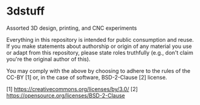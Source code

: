 # 3dstuff
Assorted 3D design, printing, and CNC experiments

Everything in this repository is intended for public consumption and
reuse. If you make statements about authorship or origin of any material
you use or adapt from this repository, please state roles truthfully
(e.g., don't claim you're the original author of this).

You may comply with the above by choosing to adhere to the rules of
the CC-BY [1] or, in the case of software, BSD-2-Clause [2] license.

[1] https://creativecommons.org/licenses/by/3.0/
[2] https://opensource.org/licenses/BSD-2-Clause
